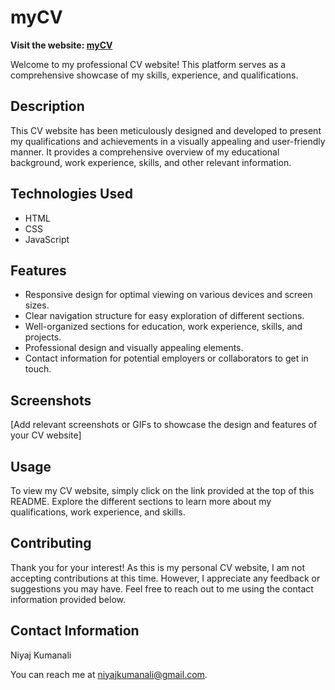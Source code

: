 # myCV

**Visit the website: [myCV](https://niyaj-kumanali.github.io/myCV/)**

Welcome to my professional CV website! This platform serves as a comprehensive showcase of my skills, experience, and qualifications.

## Description

This CV website has been meticulously designed and developed to present my qualifications and achievements in a visually appealing and user-friendly manner. It provides a comprehensive overview of my educational background, work experience, skills, and other relevant information.

## Technologies Used

- HTML
- CSS
- JavaScript

## Features

- Responsive design for optimal viewing on various devices and screen sizes.
- Clear navigation structure for easy exploration of different sections.
- Well-organized sections for education, work experience, skills, and projects.
- Professional design and visually appealing elements.
- Contact information for potential employers or collaborators to get in touch.

## Screenshots

[Add relevant screenshots or GIFs to showcase the design and features of your CV website]

## Usage

To view my CV website, simply click on the link provided at the top of this README. Explore the different sections to learn more about my qualifications, work experience, and skills.

## Contributing

Thank you for your interest! As this is my personal CV website, I am not accepting contributions at this time. However, I appreciate any feedback or suggestions you may have. Feel free to reach out to me using the contact information provided below.

## Contact Information

Niyaj Kumanali

You can reach me at niyajkumanali@gmail.com.
